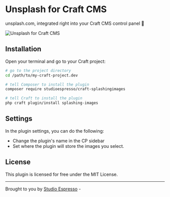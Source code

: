 # Unsplash for Craft CMS

unsplash.com, integrated right into your Craft CMS control panel 📸


![Unsplash for Craft CMS](https://www.studioespresso.co/assets/Unsplash-Github-banner.png)



## Installation

Open your terminal and go to your Craft project:

```bash
# go to the project directory
cd /path/to/my-craft-project.dev

# tell Composer to install the plugin
composer require studioespresso/craft-splashingimages

# tell Craft to install the plugin
php craft plugin/install splashing-images
```


## Settings

In the plugin settings, you can do the following:
- Change the plugin's name in the CP sidebar
- Set where the plugin will store the images you select.

## License

This plugin is licensed for free under the MIT License.

---
Brought to you by [Studio Espresso](https://www.studioespresso.co) - 

